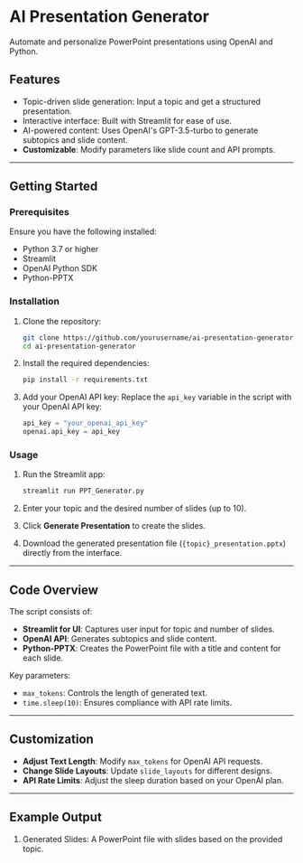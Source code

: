 # AI Presentation Generator

Automate and personalize PowerPoint presentations using OpenAI and Python.

## Features
- Topic-driven slide generation: Input a topic and get a structured presentation.
- Interactive interface: Built with Streamlit for ease of use.
- AI-powered content: Uses OpenAI's GPT-3.5-turbo to generate subtopics and slide content.
- **Customizable**: Modify parameters like slide count and API prompts.

---

## Getting Started

### Prerequisites

Ensure you have the following installed:
- Python 3.7 or higher
- Streamlit
- OpenAI Python SDK
- Python-PPTX

### Installation

1. Clone the repository:
   ```bash
   git clone https://github.com/yourusername/ai-presentation-generator.git
   cd ai-presentation-generator
   ```

2. Install the required dependencies:
   ```bash
   pip install -r requirements.txt
   ```

3. Add your OpenAI API key:
   Replace the `api_key` variable in the script with your OpenAI API key:
   ```python
   api_key = "your_openai_api_key"
   openai.api_key = api_key
   ```

### Usage

1. Run the Streamlit app:
   ```bash
   streamlit run PPT_Generator.py
   ```

2. Enter your topic and the desired number of slides (up to 10).

3. Click **Generate Presentation** to create the slides.

4. Download the generated presentation file (`{topic}_presentation.pptx`) directly from the interface.

---

## Code Overview

The script consists of:

- **Streamlit for UI**: Captures user input for topic and number of slides.
- **OpenAI API**: Generates subtopics and slide content.
- **Python-PPTX**: Creates the PowerPoint file with a title and content for each slide.

Key parameters:
- `max_tokens`: Controls the length of generated text.
- `time.sleep(10)`: Ensures compliance with API rate limits.

---

## Customization

- **Adjust Text Length**: Modify `max_tokens` for OpenAI API requests.
- **Change Slide Layouts**: Update `slide_layouts` for different designs.
- **API Rate Limits**: Adjust the sleep duration based on your OpenAI plan.

---

## Example Output

1. Generated Slides: A PowerPoint file with slides based on the provided topic.




